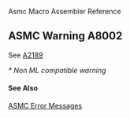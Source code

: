 Asmc Macro Assembler Reference

## ASMC Warning A8002

See [A2189](A2189.md)

_* Non ML compatible warning_

#### See Also

[ASMC Error Messages](readme.md)